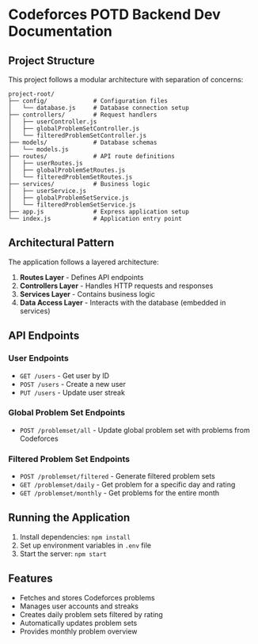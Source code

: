 # Codeforces POTD Backend Dev Documentation

## Project Structure

This project follows a modular architecture with separation of concerns:

```
project-root/
├── config/             # Configuration files
│   └── database.js     # Database connection setup
├── controllers/        # Request handlers
│   ├── userController.js
│   ├── globalProblemSetController.js
│   └── filteredProblemSetController.js
├── models/             # Database schemas
│   └── models.js
├── routes/             # API route definitions
│   ├── userRoutes.js
│   ├── globalProblemSetRoutes.js
│   └── filteredProblemSetRoutes.js
├── services/           # Business logic
│   ├── userService.js
│   ├── globalProblemSetService.js
│   └── filteredProblemSetService.js
├── app.js              # Express application setup
└── index.js            # Application entry point
```

## Architectural Pattern

The application follows a layered architecture:

1. **Routes Layer** - Defines API endpoints
2. **Controllers Layer** - Handles HTTP requests and responses
3. **Services Layer** - Contains business logic
4. **Data Access Layer** - Interacts with the database (embedded in services)

## API Endpoints

### User Endpoints

- `GET /users` - Get user by ID
- `POST /users` - Create a new user
- `PUT /users` - Update user streak

### Global Problem Set Endpoints

- `POST /problemset/all` - Update global problem set with problems from Codeforces

### Filtered Problem Set Endpoints

- `POST /problemset/filtered` - Generate filtered problem sets
- `GET /problemset/daily` - Get problem for a specific day and rating
- `GET /problemset/monthly` - Get problems for the entire month

## Running the Application

1. Install dependencies: `npm install`
2. Set up environment variables in `.env` file
3. Start the server: `npm start`

## Features

- Fetches and stores Codeforces problems
- Manages user accounts and streaks
- Creates daily problem sets filtered by rating
- Automatically updates problem sets
- Provides monthly problem overview